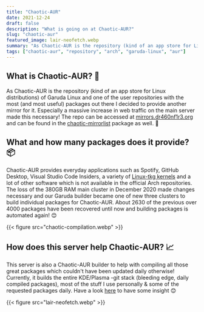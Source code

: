 ```yaml
---
title: "Chaotic-AUR"
date: 2021-12-24
draft: false
description: "What is going on at Chaotic-AUR?"
slug: "chaotic-aur"
featured_image: lair-neofetch.webp
summary: "As Chaotic-AUR is the repository (kind of an app store for Linux distributions) of Garuda Linux and one of the user repositories with the most (and most useful) packages out there I decided to help with maintenance and provide another mirror for it. Especially a massive increase of web traffic on the main server made this necessary!"
tags: ["chaotic-aur", "repository", "arch", "garuda-linux", "aur"]
---
```


## What is Chaotic-AUR? :eyes:

As Chaotic-AUR is the repository (kind of an app store for Linux distributions) of Garuda Linux and one of the user repositories with the most (and most useful) packages out there I decided to provide another mirror for it. Especially a massive increase in web traffic on the main server made this necessary! The repo can be accessed at [mirrors.dr460nf1r3.org](https://mirrors.dr460nf1r3.org) and can be found in the [chaotic-mirrorlist](https://github.com/chaotic-aur/pkgbuild-chaotic-mirrorlist/blob/main/mirrorlist) package as well. :page_with_curl:

## What and how many packages does it provide? :package:

Chaotic-AUR provides everyday applications such as Spotify, GitHub Desktop, Visual Studio Code Insiders, a variety of [Linux-tkg kernels](https://github.com/Frogging-Family/linux-tkg) and a lot of other software which is not available in the official Arch repositories. The loss of the 380GB RAM main cluster in December 2020 made changes necessary and our Garuda builder became one of new three clusters to build individual packages for Chaotic-AUR. About 2630 of the previous over 4000 packages have been recovered until now and building packages is automated again! :blush:

{{< figure src="chaotic-compilation.webp" >}}

## How does this server help Chaotic-AUR? :chart_with_upwards_trend:

This server is also a Chaotic-AUR builder to help with compiling all those great packages which couldn't have been updated daily otherwise! Currently, it builds the entire KDE/Plasma -git stack (bleeding edge, daily compiled packages), most of the stuff I use personally & some of the requested packages daily. Have a look [here](https://github.com/chaotic-aur/packages/tree/main/dragon-cluster) to have some insight :blush:

{{< figure src="lair-neofetch.webp" >}}
